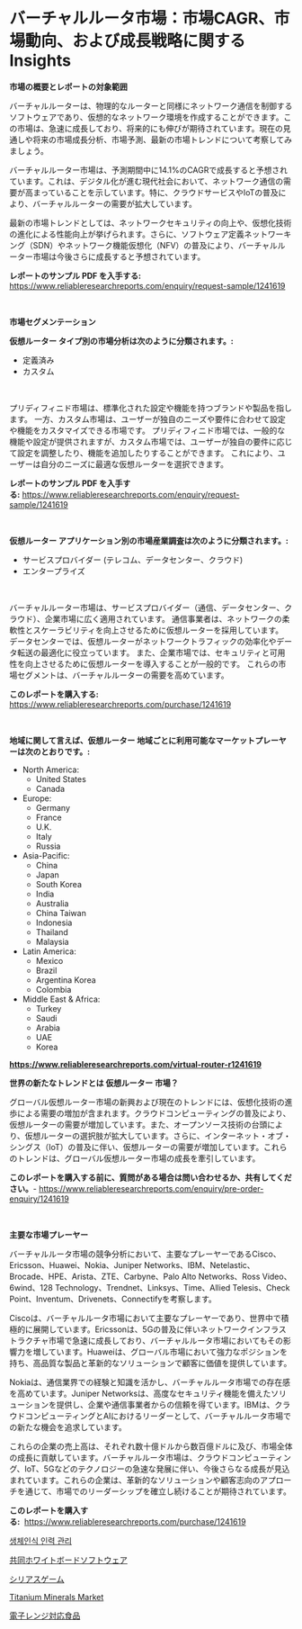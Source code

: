 <p><h1>バーチャルルータ市場：市場CAGR、市場動向、および成長戦略に関するInsights</h1></p><p><strong>市場の概要とレポートの対象範囲</strong></p>
<p><p>バーチャルルーターは、物理的なルーターと同様にネットワーク通信を制御するソフトウェアであり、仮想的なネットワーク環境を作成することができます。この市場は、急速に成長しており、将来的にも伸びが期待されています。現在の見通しや将来の市場成長分析、市場予測、最新の市場トレンドについて考察してみましょう。</p><p>バーチャルルーター市場は、予測期間中に14.1%のCAGRで成長すると予想されています。これは、デジタル化が進む現代社会において、ネットワーク通信の需要が高まっていることを示しています。特に、クラウドサービスやIoTの普及により、バーチャルルーターの需要が拡大しています。</p><p>最新の市場トレンドとしては、ネットワークセキュリティの向上や、仮想化技術の進化による性能向上が挙げられます。さらに、ソフトウェア定義ネットワーキング（SDN）やネットワーク機能仮想化（NFV）の普及により、バーチャルルーター市場は今後さらに成長すると予想されています。</p></p>
<p><strong>レポートのサンプル PDF を入手する:</strong> <a href="https://www.reliableresearchreports.com/enquiry/request-sample/1241619">https://www.reliableresearchreports.com/enquiry/request-sample/1241619</a></p>
<p>&nbsp;</p>
<p><strong>市場セグメンテーション</strong></p>
<p><strong>仮想ルーター タイプ別の市場分析は次のように分類されます。:</strong></p>
<p><ul><li>定義済み</li><li>カスタム</li></ul></p>
<p>&nbsp;</p>
<p><p>プリディフィニド市場は、標準化された設定や機能を持つブランドや製品を指します。 一方、カスタム市場は、ユーザーが独自のニーズや要件に合わせて設定や機能をカスタマイズできる市場です。 プリディフィニド市場では、一般的な機能や設定が提供されますが、カスタム市場では、ユーザーが独自の要件に応じて設定を調整したり、機能を追加したりすることができます。 これにより、ユーザーは自分のニーズに最適な仮想ルーターを選択できます。</p></p>
<p><strong>レポートのサンプル PDF を入手する:</strong>&nbsp;<a href="https://www.reliableresearchreports.com/enquiry/request-sample/1241619">https://www.reliableresearchreports.com/enquiry/request-sample/1241619</a></p>
<p>&nbsp;</p>
<p><strong> 仮想ルーター アプリケーション別の市場産業調査は次のように分類されます。:</strong></p>
<p><ul><li>サービスプロバイダー (テレコム、データセンター、クラウド)</li><li>エンタープライズ</li></ul></p>
<p>&nbsp;</p>
<p><p>バーチャルルーター市場は、サービスプロバイダー（通信、データセンター、クラウド）、企業市場に広く適用されています。 通信事業者は、ネットワークの柔軟性とスケーラビリティを向上させるために仮想ルーターを採用しています。 データセンターでは、仮想ルーターがネットワークトラフィックの効率化やデータ転送の最適化に役立っています。 また、企業市場では、セキュリティと可用性を向上させるために仮想ルーターを導入することが一般的です。 これらの市場セグメントは、バーチャルルーターの需要を高めています。</p></p>
<p><strong>このレポートを購入する:</strong>&nbsp; <a href="https://www.reliableresearchreports.com/purchase/1241619">https://www.reliableresearchreports.com/purchase/1241619</a></p>
<p>&nbsp;</p>
<p><strong>地域に関して言えば、仮想ルーター 地域ごとに利用可能なマーケットプレーヤーは次のとおりです。:</strong></p>
<p><ul>
    <li>
        North America:
        <ul>
            <li>United States</li>
            <li>Canada</li>
        </ul>
    </li>
    <li>
        Europe:
        <ul>
            <li>Germany</li>
            <li>France</li>
            <li>U.K.</li>
            <li>Italy</li>
            <li>Russia</li>
        </ul>
    </li>
    <li>
        Asia-Pacific:
        <ul>
            <li>China</li>
            <li>Japan</li>
            <li>South Korea</li>
            <li>India</li>
            <li>Australia</li>
            <li>China Taiwan</li>
            <li>Indonesia</li>
            <li>Thailand</li>
            <li>Malaysia</li>
        </ul>
    </li>
    <li>
        Latin America:
        <ul>
            <li>Mexico</li>
            <li>Brazil</li>
            <li>Argentina Korea</li>
            <li>Colombia</li>
        </ul>
    </li>
    <li>
        Middle East & Africa:
        <ul>
            <li>Turkey</li>
            <li>Saudi</li>
            <li>Arabia</li>
            <li>UAE</li>
            <li>Korea</li>
        </ul>
    </li>
    </ul></p>
<p><strong><a href="https://www.reliableresearchreports.com/virtual-router-r1241619">https://www.reliableresearchreports.com/virtual-router-r1241619</a></strong>&nbsp;</p>
<p><strong>世界の新たなトレンドとは 仮想ルーター 市場？</strong></p>
<p><p>グローバル仮想ルーター市場の新興および現在のトレンドには、仮想化技術の進歩による需要の増加が含まれます。クラウドコンピューティングの普及により、仮想ルーターの需要が増加しています。また、オープンソース技術の台頭により、仮想ルーターの選択肢が拡大しています。さらに、インターネット・オブ・シングス（IoT）の普及に伴い、仮想ルーターの需要が増加しています。これらのトレンドは、グローバル仮想ルーター市場の成長を牽引しています。</p></p>
<p><strong>このレポートを購入する前に、質問がある場合は問い合わせるか、共有してください。</strong>- <a href="https://www.reliableresearchreports.com/enquiry/pre-order-enquiry/1241619">https://www.reliableresearchreports.com/enquiry/pre-order-enquiry/1241619</a></p>
<p>&nbsp;</p>
<p><strong>主要な市場プレーヤー</strong></p>
<p><p>バーチャルルータ市場の競争分析において、主要なプレーヤーであるCisco、Ericsson、Huawei、Nokia、Juniper Networks、IBM、Netelastic、Brocade、HPE、Arista、ZTE、Carbyne、Palo Alto Networks、Ross Video、6wind、128 Technology、Trendnet、Linksys、Time、Allied Telesis、Check Point、Inventum、Drivenets、Connectifyを考察します。</p><p>Ciscoは、バーチャルルータ市場において主要なプレーヤーであり、世界中で積極的に展開しています。Ericssonは、5Gの普及に伴いネットワークインフラストラクチャ市場で急速に成長しており、バーチャルルータ市場においてもその影響力を増しています。Huaweiは、グローバル市場において強力なポジションを持ち、高品質な製品と革新的なソリューションで顧客に価値を提供しています。</p><p>Nokiaは、通信業界での経験と知識を活かし、バーチャルルータ市場での存在感を高めています。Juniper Networksは、高度なセキュリティ機能を備えたソリューションを提供し、企業や通信事業者からの信頼を得ています。IBMは、クラウドコンピューティングとAIにおけるリーダーとして、バーチャルルータ市場での新たな機会を追求しています。</p><p>これらの企業の売上高は、それぞれ数十億ドルから数百億ドルに及び、市場全体の成長に貢献しています。バーチャルルータ市場は、クラウドコンピューティング、IoT、5Gなどのテクノロジーの急速な発展に伴い、今後さらなる成長が見込まれています。これらの企業は、革新的なソリューションや顧客志向のアプローチを通じて、市場でのリーダーシップを確立し続けることが期待されています。</p></p>
<p><strong>このレポートを購入する:</strong>&nbsp;&nbsp;<a href="https://www.reliableresearchreports.com/purchase/1241619">https://www.reliableresearchreports.com/purchase/1241619</a></p>
<p><p><a href="https://github.com/rcabello548/Market-Research-Report-List-1/blob/main/886804138867.md">생체인식 인력 관리</a></p><p><a href="https://github.com/schmahlson/Market-Research-Report-List-1/blob/main/865130842379.md">共同ホワイトボードソフトウェア</a></p><p><a href="https://github.com/zjkmgcs938405/Market-Research-Report-List-1/blob/main/268115642376.md">シリアスゲーム</a></p><p><a href="https://issuu.com/reportprime-2/docs/titanium-minerals-market-size-2030.pptx">Titanium Minerals Market</a></p><p><a href="https://medium.com/@reyeshowell655/%E9%9B%BB%E5%AD%90%E3%83%AC%E3%83%B3%E3%82%B8%E5%AF%BE%E5%BF%9C%E9%A3%9F%E5%93%81%E3%81%AE%E5%B8%82%E5%A0%B4%E3%82%B7%E3%82%A7%E3%82%A2%E3%81%AE%E7%99%BA%E5%B1%95%E3%81%A8%E5%B8%82%E5%A0%B4%E3%81%AE%E6%88%90%E9%95%B7%E5%82%BE%E5%90%91-2024%E5%B9%B4-2031%E5%B9%B4-3f6bd0e23167">電子レンジ対応食品</a></p></p>